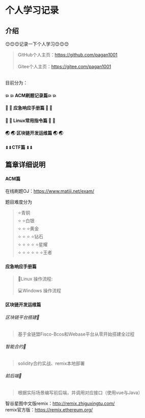 # 个人学习记录

## 介绍
😊😊😊记录一下个人学习😊😊😊<br>
>GitHub个人主页：https://github.com/pagan1001<br>
<br>Gitee个人主页：https://gitee.com/pagan1001

<br>目前分为：

#### :boom: :boom: ACM刷题记录篇:boom: :boom: <br>

#### :monkey: :monkey: 应急响应手册篇 :monkey: :monkey:<br>

#### :panda_face: :panda_face: Linux常用指令篇 :panda_face: :panda_face:<br>

#### :earth_asia: :earth_asia: 区块链开发运维篇 :earth_asia:  :earth_asia:<br>

#### :arrow_double_up: :arrow_double_up: CTF篇 :arrow_double_up: :arrow_double_up:

## 篇章详细说明
#### ACM篇<br>
在线刷题OJ：https://www.matiji.net/exam/<br>

题目难度分为
>:star:青铜<br>
:star: :star:白银<br>
:star: :star: :star:黄金<br>
:star: :star: :star: :star:钻石<br>
:star: :star: :star: :star: :star:星耀<br>
:star: :star: :star: :star: :star: :star:王者

#### 应急响应手册篇<br>
>:penguin:Linux 操作流程:<br>
<br>:computer:Windows 操作流程

#### 区块链开发运维篇<br>
###### 区块链平台搭建:fried_shrimp:<br>
>基于金链盟Fisco-Bcos和Webase平台从零开始搭建全过程

###### 智能合约:fried_shrimp:<br>
>solidity合约实战、remix本地部署

###### 前后端:fried_shrimp:<br>
>根据实际场景编写前后端，并调用对应接口（使用vue与Java）

智谷星图中文版remix：http://remix.zhiguxingtu.com/<br>
remix官方版：https://remix.ethereum.org/